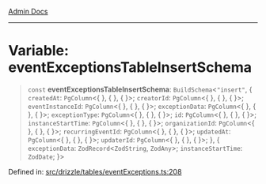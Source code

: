 [Admin Docs](/)

***

# Variable: eventExceptionsTableInsertSchema

> `const` **eventExceptionsTableInsertSchema**: `BuildSchema`\<`"insert"`, \{ `createdAt`: `PgColumn`\<\{ \}, \{ \}, \{ \}\>; `creatorId`: `PgColumn`\<\{ \}, \{ \}, \{ \}\>; `eventInstanceId`: `PgColumn`\<\{ \}, \{ \}, \{ \}\>; `exceptionData`: `PgColumn`\<\{ \}, \{ \}, \{ \}\>; `exceptionType`: `PgColumn`\<\{ \}, \{ \}, \{ \}\>; `id`: `PgColumn`\<\{ \}, \{ \}, \{ \}\>; `instanceStartTime`: `PgColumn`\<\{ \}, \{ \}, \{ \}\>; `organizationId`: `PgColumn`\<\{ \}, \{ \}, \{ \}\>; `recurringEventId`: `PgColumn`\<\{ \}, \{ \}, \{ \}\>; `updatedAt`: `PgColumn`\<\{ \}, \{ \}, \{ \}\>; `updaterId`: `PgColumn`\<\{ \}, \{ \}, \{ \}\>; \}, \{ `exceptionData`: `ZodRecord`\<`ZodString`, `ZodAny`\>; `instanceStartTime`: `ZodDate`; \}\>

Defined in: [src/drizzle/tables/eventExceptions.ts:208](https://github.com/gautam-divyanshu/talawa-api/blob/1d38acecd3e456f869683fb8dca035a5e42010d5/src/drizzle/tables/eventExceptions.ts#L208)
